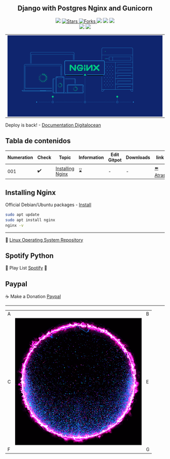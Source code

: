 <h2 align="center"> Django with Postgres Nginx and Gunicorn </h2>

<p align="center">
  
   </a>
    <img src="https://img.shields.io/github/languages/top/BrianMarquez3/Django-with-Postgres-Nginx-and-Gunicorn=red">
  </a>
  <a href="https://github.com/BrianMarquez3/Django-with-Postgres-Nginx-and-Gunicorn/stargazers">
    <img src="https://img.shields.io/github/stars/BrianMarquez3/Django-with-Postgres-Nginx-and-Gunicorn.svg?style=flat" alt="Stars">
  </a>
  <a href="https://github.com/BrianMarquez3/Django-with-Postgres-Nginx-and-Gunicorn/network">
    <img src="https://img.shields.io/github/forks/BrianMarquez3/Django-with-Postgres-Nginx-and-Gunicorn.svg?style=flat" alt="Forks">
  </a>
    <img src="https://img.shields.io/github/v/tag/BrianMarquez3/Django-with-Postgres-Nginx-and-Gunicorn?color=gren&label=Version&logo=nginx">
  </a>
  
  </a>
    <img src="https://img.shields.io/github/languages/code-size/BrianMarquez3/Django-with-Postgres-Nginx-and-Gunicorn">
  </a>
  
   </a>
   <a href="https://github.com/BrianMarquez3/Django-with-Postgres-Nginx-and-Gunicorn/network">
    <img src="https://img.shields.io/badge/Plataform-Linux-blue">
  </a><br>
   <img src="https://img.shields.io/github/last-commit/BrianMarquez3/Django-with-Postgres-Nginx-and-Gunicorn?color=darkrose&style=for-the-badge">
  <img src="https://img.shields.io/github/languages/count/BrianMarquez3/Django-with-Postgres-Nginx-and-Gunicorn?style=for-the-badge">
</p>

<table align="center">
  <tr>
    <td align="center" style="padding=0;width=50%;">
      <img align="center" style="padding=0;" src="./images/nginx.png" />
    </td>
  </tr>
</table>
 
Deploy is back! - [Documentation Digitalocean](https://www.digitalocean.com/community/tutorials/como-configurar-django-con-postgres-nginx-y-gunicorn-en-ubuntu-18-04-es)
 
## Tabla de contenidos

| Numeration   | Check  |Topic          | Information     |    Edit Gitpot    |    Downloads    |  link   |
| ------------ |--------|-------------- |----------------- |------------------ |---------------- |-------- |
|  001   |:heavy_check_mark: | [Installing Nginx](#Installing-Nginx)   |   :hourglass:     | - | - | [ ⬅️ Atras](https://github.com/BrianMarquez3) | 

## Installing Nginx

Official Debian/Ubuntu packages - [Install](https://www.nginx.com/resources/wiki/start/topics/tutorials/install/)

```bash
sudo apt update
sudo apt install nginx
nginx -v
```

---

 🔗 [Linux Operating System Repository](https://github.com/BrianMarquez3/Linux-Course)
 

## Spotify Python
🎵 Play List [Spotify](https://open.spotify.com/playlist/11AwbhmXyh2jKlsHmaxcP9?si=eee72999dd8e43bc) 🎤


## Paypal
☕ Make a Donation [Paypal](https://www.paypal.com/donate?hosted_button_id=98U3T62494H9Y)

---

 <table align="center">
    <tr>
      <td colspan="3">A</td>
        <td>B</td>
      </tr>
      <tr>
        <td>C</td>
      <td colspan="2"><img align="center" style="padding=0;" src="./images/circle.gif" /></td>
        <td>E</td>
      </tr>
      <tr>
      <td colspan="3">F</td>
        <td>G</td>
    </tr>
</table>


